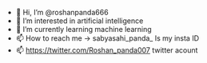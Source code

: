 - 👋 Hi, I’m @roshanpanda666
- 👀 I’m interested in artificial intelligence 
- 🌱 I’m currently learning machine learning 
- 📫 How to reach me -> sabyasahi_panda_
Is my insta ID
- 📫 https://twitter.com/Roshan_panda007 twitter acount

<!---
roshanpanda666/roshanpanda666 is a ✨ special ✨ repository because its `README.md` (this file) appears on your GitHub profile.
You can click the Preview link to take a look at your changes.
--->

